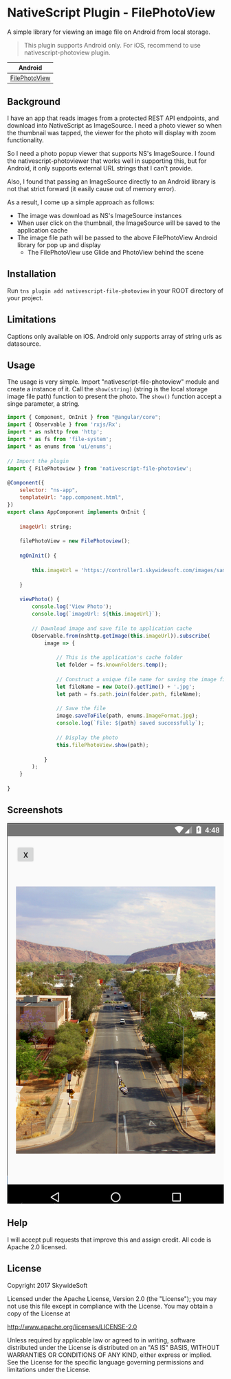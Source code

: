 # NativeScript Plugin - FilePhotoView
A simple library for viewing an image file on Android from local storage.

> This plugin supports Android only. For iOS, recommend to use nativescript-photoview plugin.

| Android |
| ------- |
| [FilePhotoView](https://github.com/skywidesoft/FilePhotoView) |

## Background
I have an app that reads images from a protected REST API endpoints, and download into NativeScript as ImageSource. I need a photo viewer so when the thumbnail was tapped, the viewer for the photo will display with zoom functionality.

So I need a photo popup viewer that supports NS's ImageSource. I found the nativescript-photoviewer that works well in supporting this, but for Android, it only supports external URL strings that I can't provide.

Also, I found that passing an ImageSource directly to an Android library is not that strict forward (it easily cause out of memory error).

As a result, I come up a simple approach as follows:
* The image was download as NS's ImageSource instances
* When user click on the thumbnail, the ImageSource will be saved to the application cache
* The image file path will be passed to the above FilePhotoView Android library for pop up and display
  * The FilePhotoView use Glide and PhotoView behind the scene

## Installation
Run  ```tns plugin add nativescript-file-photoview``` in your ROOT directory of your project.

## Limitations
Captions only available on iOS. Android only supports array of string urls as datasource. 

## Usage
The usage is very simple. Import "nativescript-file-photoview" module and create a instance of it. Call the ```show(string)``` (string is the local storage image file path) function to present the photo. 
The ```show()``` function accept a singe parameter, a string.

```js
import { Component, OnInit } from "@angular/core";
import { Observable } from 'rxjs/Rx';
import * as nshttp from 'http';
import * as fs from 'file-system';
import * as enums from 'ui/enums';

// Import the plugin
import { FilePhotoview } from 'nativescript-file-photoview';

@Component({
    selector: "ns-app",
    templateUrl: "app.component.html",
})
export class AppComponent implements OnInit { 

    imageUrl: string;

    filePhotoView = new FilePhotoview();

    ngOnInit() {

        this.imageUrl = 'https://controller1.skywidesoft.com/images/sample1.jpg';

    }

    viewPhoto() {
        console.log('View Photo');
        console.log(`imageUrl: ${this.imageUrl}`);

        // Download image and save file to application cache
        Observable.from(nshttp.getImage(this.imageUrl)).subscribe(
            image => {

                // This is the application's cache folder
                let folder = fs.knownFolders.temp();

                // Construct a unique file name for saving the image file
                let fileName = new Date().getTime() + '.jpg';
                let path = fs.path.join(folder.path, fileName);

                // Save the file
                image.saveToFile(path, enums.ImageFormat.jpg);
                console.log(`File: ${path} saved successfully`);

                // Display the photo
                this.filePhotoView.show(path);

            }
        );
    }

}
```

## Screenshots
![Demo PNG](screenshot.png)

## Help
I will accept pull requests that improve this and assign credit. 
All code is Apache 2.0 licensed.

## License
Copyright 2017 SkywideSoft

Licensed under the Apache License, Version 2.0 (the "License");
you may not use this file except in compliance with the License.
You may obtain a copy of the License at

   http://www.apache.org/licenses/LICENSE-2.0

Unless required by applicable law or agreed to in writing, software
distributed under the License is distributed on an "AS IS" BASIS,
WITHOUT WARRANTIES OR CONDITIONS OF ANY KIND, either express or implied.
See the License for the specific language governing permissions and
limitations under the License.